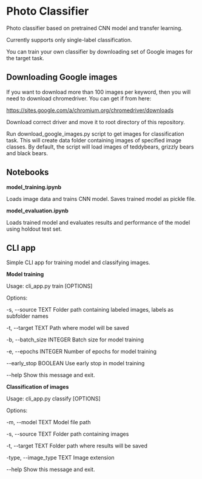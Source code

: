 # Photo Classifier

Photo classifier based on pretrained CNN model and transfer learning.

Currently supports only single-label classification.

You can train your own classifier by downloading set of Google images for the target task.

## Downloading Google images

If you want to download more than 100 images per keyword, then 
you will need to download chromedriver. You can get if from here:

https://sites.google.com/a/chromium.org/chromedriver/downloads

Download correct driver and move it to root directory of this repository.

Run download_google_images.py script to get images for classification task. This
will create data folder containing images of specified image classes. By default, the
script will load images of teddybears, grizzly bears and black bears.

## Notebooks

**model_training.ipynb**

Loads image data and trains CNN model. Saves trained model as pickle file.

**model_evaluation.ipynb**

Loads trained model and evaluates results and performance of the model using holdout test set.

## CLI app

Simple CLI app for training model and classifying images.

**Model training**

Usage: cli_app.py train [OPTIONS]

Options:

-s, --source TEXT         Folder path containing labeled images, labels as subfolder names

-t, --target TEXT         Path where model will be saved

-b, --batch_size INTEGER  Batch size for model training

-e, --epochs INTEGER      Number of epochs for model training

--early_stop BOOLEAN      Use early stop in model training

--help                    Show this message and exit.

**Classification of images**

Usage: cli_app.py classify [OPTIONS]

Options:

-m, --model TEXT          Model file path

-s, --source TEXT         Folder path containing images

-t, --target TEXT         Folder path where results will be saved

-type, --image_type TEXT  Image extension

--help                    Show this message and exit.


